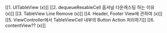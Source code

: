 [[1. UITableView (x)]]
[[2. dequeueResableCell 옵셔널 다운캐스팅 하는 이유 (x)]]
[[3. TableView Line Remove (x)]]
[[4. Header, Footer View에 관하여 (x)]]
[[5. ViewController에서 TableViewCell 내부의 Button Action 처리하기]]
[[6. contentView?? (x)]]
